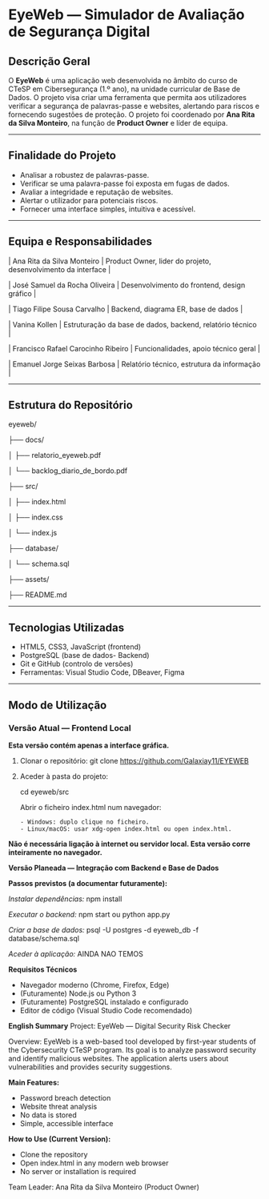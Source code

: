 # EyeWeb — Simulador de Avaliação de Segurança Digital

## Descrição Geral

O **EyeWeb** é uma aplicação web desenvolvida no âmbito do curso de CTeSP em Cibersegurança (1.º ano), na unidade curricular de Base de Dados. O projeto visa criar uma ferramenta que permita aos utilizadores verificar a segurança de palavras-passe e websites, alertando para riscos e fornecendo sugestões de proteção. O projeto foi coordenado por **Ana Rita da Silva Monteiro**, na função de **Product Owner** e líder de equipa.

---

## Finalidade do Projeto

- Analisar a robustez de palavras-passe.
- Verificar se uma palavra-passe foi exposta em fugas de dados.
- Avaliar a integridade e reputação de websites.
- Alertar o utilizador para potenciais riscos.
- Fornecer uma interface simples, intuitiva e acessível.

---

## Equipa e Responsabilidades

| Ana Rita da Silva Monteiro | Product Owner, lider do projeto, desenvolvimento da interface |


| José Samuel da Rocha Oliveira | Desenvolvimento do frontend, design gráfico |


| Tiago Filipe Sousa Carvalho | Backend, diagrama ER, base de dados |


| Vanina Kollen | Estruturação da base de dados, backend, relatório técnico |


| Francisco Rafael Carocinho Ribeiro | Funcionalidades, apoio técnico geral |


| Emanuel Jorge Seixas Barbosa | Relatório técnico, estrutura da informação |

---

## Estrutura do Repositório
eyeweb/

├── docs/

│ ├── relatorio_eyeweb.pdf

│ └── backlog_diario_de_bordo.pdf

├── src/

│ ├── index.html

│ ├── index.css

│ └── index.js

├── database/

│ └── schema.sql

├── assets/

├── README.md


---

## Tecnologias Utilizadas

- HTML5, CSS3, JavaScript (frontend)
- PostgreSQL (base de dados- Backend)
- Git e GitHub (controlo de versões)
- Ferramentas: Visual Studio Code, DBeaver, Figma

---

## Modo de Utilização

### Versão Atual — Frontend Local

**Esta versão contém apenas a interface gráfica.**

1. Clonar o repositório:
git clone https://github.com/Galaxiay11/EYEWEB


2. Aceder à pasta do projeto:

    cd eyeweb/src

    Abrir o ficheiro index.html num navegador:

       - Windows: duplo clique no ficheiro.
       - Linux/macOS: usar xdg-open index.html ou open index.html.

**Não é necessária ligação à internet ou servidor local. Esta versão corre inteiramente no navegador.**



**Versão Planeada — Integração com Backend e Base de Dados**

**Passos previstos (a documentar futuramente):**

_Instalar dependências:_
npm install

_Executar o backend:_
npm start
ou
python app.py

_Criar a base de dados:_
psql -U postgres -d eyeweb_db -f database/schema.sql

_Aceder à aplicação:_
AINDA NAO TEMOS


**Requisitos Técnicos**

- Navegador moderno (Chrome, Firefox, Edge)
- (Futuramente) Node.js ou Python 3
- (Futuramente) PostgreSQL instalado e configurado
- Editor de código (Visual Studio Code recomendado)


**English Summary**
Project: EyeWeb — Digital Security Risk Checker

Overview:
EyeWeb is a web-based tool developed by first-year students of the Cybersecurity CTeSP program. Its goal is to analyze password security and identify malicious websites. The application alerts users about vulnerabilities and provides security suggestions.

**Main Features:**

- Password breach detection
- Website threat analysis
- No data is stored
- Simple, accessible interface

**How to Use (Current Version):**
- Clone the repository
- Open index.html in any modern web browser
- No server or installation is required

Team Leader: Ana Rita da Silva Monteiro (Product Owner)
